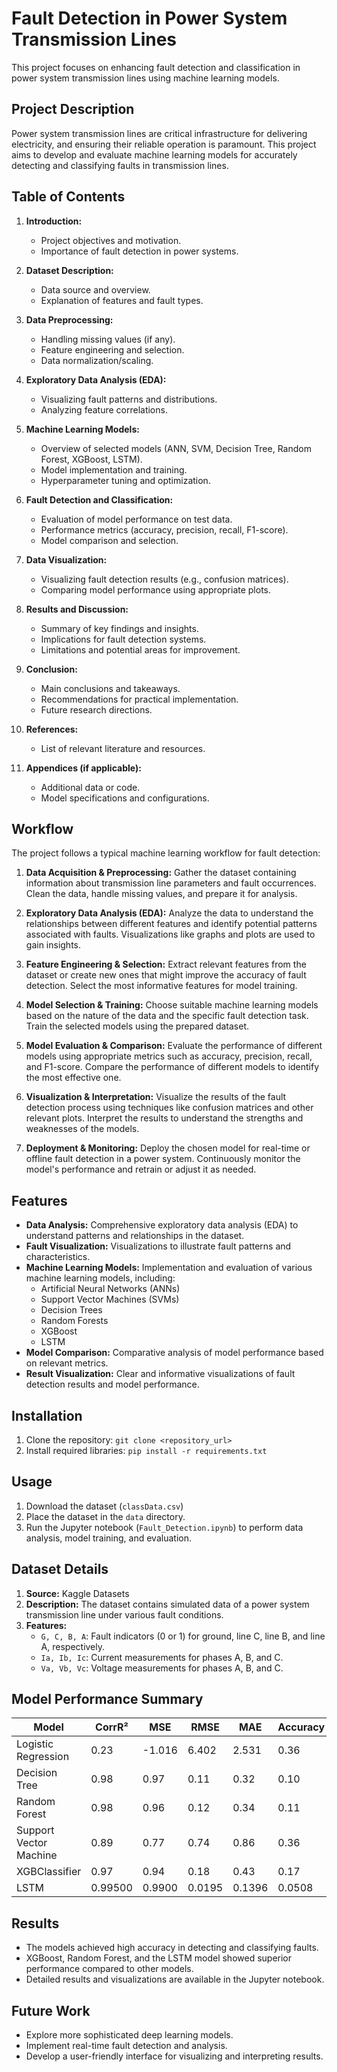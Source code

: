 # Fault Detection in Power System Transmission Lines

This project focuses on enhancing fault detection and classification in power system transmission lines using machine learning models.

## Project Description

Power system transmission lines are critical infrastructure for delivering electricity, and ensuring their reliable operation is paramount. This project aims to develop and evaluate machine learning models for accurately detecting and classifying faults in transmission lines.

## Table of Contents

1. **Introduction:**
   - Project objectives and motivation.
   - Importance of fault detection in power systems.

2. **Dataset Description:**
   - Data source and overview.
   - Explanation of features and fault types.

3. **Data Preprocessing:**
   - Handling missing values (if any).
   - Feature engineering and selection.
   - Data normalization/scaling.

4. **Exploratory Data Analysis (EDA):**
   - Visualizing fault patterns and distributions.
   - Analyzing feature correlations.

5. **Machine Learning Models:**
   - Overview of selected models (ANN, SVM, Decision Tree, Random Forest, XGBoost, LSTM).
   - Model implementation and training.
   - Hyperparameter tuning and optimization.

6. **Fault Detection and Classification:**
   - Evaluation of model performance on test data.
   - Performance metrics (accuracy, precision, recall, F1-score).
   - Model comparison and selection.

7. **Data Visualization:**
   - Visualizing fault detection results (e.g., confusion matrices).
   - Comparing model performance using appropriate plots.

8. **Results and Discussion:**
   - Summary of key findings and insights.
   - Implications for fault detection systems.
   - Limitations and potential areas for improvement.

9. **Conclusion:**
   - Main conclusions and takeaways.
   - Recommendations for practical implementation.
   - Future research directions.

10. **References:**
    - List of relevant literature and resources.

11. **Appendices (if applicable):**
    - Additional data or code.
    - Model specifications and configurations.


## Workflow

The project follows a typical machine learning workflow for fault detection:

1. **Data Acquisition & Preprocessing:** Gather the dataset containing information about transmission line parameters and fault occurrences. Clean the data, handle missing values, and prepare it for analysis.

2. **Exploratory Data Analysis (EDA):** Analyze the data to understand the relationships between different features and identify potential patterns associated with faults. Visualizations like graphs and plots are used to gain insights.

3. **Feature Engineering & Selection:** Extract relevant features from the dataset or create new ones that might improve the accuracy of fault detection. Select the most informative features for model training.

4. **Model Selection & Training:** Choose suitable machine learning models based on the nature of the data and the specific fault detection task. Train the selected models using the prepared dataset.

5. **Model Evaluation & Comparison:** Evaluate the performance of different models using appropriate metrics such as accuracy, precision, recall, and F1-score. Compare the performance of different models to identify the most effective one.

6. **Visualization & Interpretation:** Visualize the results of the fault detection process using techniques like confusion matrices and other relevant plots. Interpret the results to understand the strengths and weaknesses of the models.

7. **Deployment & Monitoring:** Deploy the chosen model for real-time or offline fault detection in a power system. Continuously monitor the model's performance and retrain or adjust it as needed.


## Features

- **Data Analysis:** Comprehensive exploratory data analysis (EDA) to understand patterns and relationships in the dataset.
- **Fault Visualization:** Visualizations to illustrate fault patterns and characteristics.
- **Machine Learning Models:** Implementation and evaluation of various machine learning models, including:
    - Artificial Neural Networks (ANNs)
    - Support Vector Machines (SVMs)
    - Decision Trees
    - Random Forests
    - XGBoost
    - LSTM
- **Model Comparison:** Comparative analysis of model performance based on relevant metrics.
- **Result Visualization:** Clear and informative visualizations of fault detection results and model performance.

## Installation

1. Clone the repository: `git clone <repository_url>`
2. Install required libraries: `pip install -r requirements.txt`

## Usage

1. Download the dataset (`classData.csv`)
2. Place the dataset in the `data` directory.
3. Run the Jupyter notebook (`Fault_Detection.ipynb`) to perform data analysis, model training, and evaluation.

## Dataset Details

1. **Source:** Kaggle Datasets
2. **Description:** The dataset contains simulated data of a power system transmission line under various fault conditions.
3. **Features:**
    * `G, C, B, A`: Fault indicators (0 or 1) for ground, line C, line B, and line A, respectively.
    * `Ia, Ib, Ic`: Current measurements for phases A, B, and C.
    * `Va, Vb, Vc`: Voltage measurements for phases A, B, and C.
  
## Model Performance Summary
| Model | CorrR² | MSE | RMSE | MAE | Accuracy | Precision | Recall | F1 |
|---|---|---|---|---|---|---|---|---|
| Logistic Regression | 0.23 | -1.016 | 6.402 | 2.531 | 0.36 | 0.34 | 0.36 | 0.24 |
| Decision Tree | 0.98 | 0.97 | 0.11 | 0.32 | 0.10 | 0.90 | 0.90 | 0.90 |
| Random Forest | 0.98 | 0.96 | 0.12 | 0.34 | 0.11 | 0.89 | 0.89 | 0.89 |
| Support Vector Machine | 0.89 | 0.77 | 0.74 | 0.86 | 0.36 | 0.76 | 0.73 | 0.76 |
| XGBClassifier | 0.97 | 0.94 | 0.18 | 0.43 | 0.17 | 0.83 | 0.83 | 0.83 |
| LSTM | 0.99500 | 0.9900 | 0.0195 | 0.1396 | 0.0508 | N/A | N/A | N/A |

## Results
* The models achieved high accuracy in detecting and classifying faults.
* XGBoost, Random Forest, and the LSTM model showed superior performance compared to other models.
* Detailed results and visualizations are available in the Jupyter notebook.

## Future Work
* Explore more sophisticated deep learning models.
* Implement real-time fault detection and analysis.
* Develop a user-friendly interface for visualizing and interpreting results.
